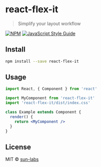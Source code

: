 # react-flex-it

> Simplify your layout workflow

[![NPM](https://img.shields.io/npm/v/react-flex-it.svg)](https://www.npmjs.com/package/react-flex-it) [![JavaScript Style Guide](https://img.shields.io/badge/code_style-standard-brightgreen.svg)](https://standardjs.com)

## Install

```bash
npm install --save react-flex-it
```

## Usage

```jsx
import React, { Component } from 'react'

import MyComponent from 'react-flex-it'
import 'react-flex-it/dist/index.css'

class Example extends Component {
  render() {
    return <MyComponent />
  }
}
```

## License

MIT © [sun-labs](https://github.com/sun-labs)
